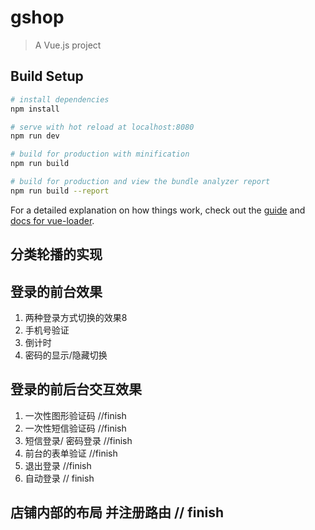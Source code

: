 # gshop

> A Vue.js project

## Build Setup

``` bash
# install dependencies
npm install

# serve with hot reload at localhost:8080
npm run dev

# build for production with minification
npm run build

# build for production and view the bundle analyzer report
npm run build --report
```

For a detailed explanation on how things work, check out the [guide](http://vuejs-templates.github.io/webpack/) and [docs for vue-loader](http://vuejs.github.io/vue-loader).

## 分类轮播的实现

## 登录的前台效果
  1. 两种登录方式切换的效果8
  2. 手机号验证
  3. 倒计时
  4. 密码的显示/隐藏切换
## 登录的前后台交互效果
  1. 一次性图形验证码 //finish
  2. 一次性短信验证码  //finish
  3. 短信登录/ 密码登录  //finish
  4. 前台的表单验证    //finish
  5. 退出登录   //finish
  6. 自动登录   // finish
 ## 店铺内部的布局 并注册路由  // finish
